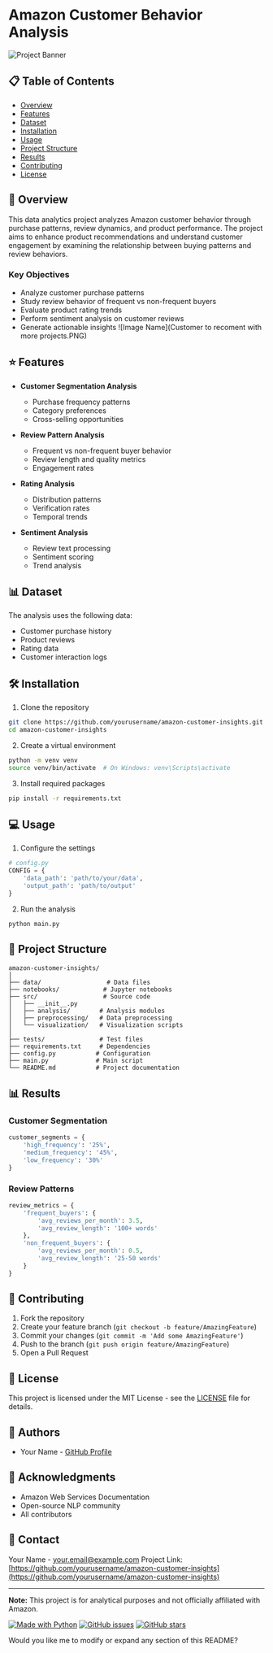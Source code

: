 # Amazon Customer Behavior Analysis

![Project Banner](project_banner.png) <!-- You can add a project banner image -->

## 📋 Table of Contents
- [Overview](#overview)
- [Features](#features)
- [Dataset](#dataset)
- [Installation](#installation)
- [Usage](#usage)
- [Project Structure](#project-structure)
- [Results](#results)
- [Contributing](#contributing)
- [License](#license)

## 🎯 Overview
This data analytics project analyzes Amazon customer behavior through purchase patterns, review dynamics, and product performance. The project aims to enhance product recommendations and understand customer engagement by examining the relationship between buying patterns and review behaviors.

### Key Objectives
- Analyze customer purchase patterns
- Study review behavior of frequent vs non-frequent buyers
- Evaluate product rating trends
- Perform sentiment analysis on customer reviews
- Generate actionable insights
![Image Name](Customer to recoment with more projects.PNG)
## ⭐ Features
- **Customer Segmentation Analysis**
  - Purchase frequency patterns
  - Category preferences
  - Cross-selling opportunities

- **Review Pattern Analysis**
  - Frequent vs non-frequent buyer behavior
  - Review length and quality metrics
  - Engagement rates

- **Rating Analysis**
  - Distribution patterns
  - Verification rates
  - Temporal trends

- **Sentiment Analysis**
  - Review text processing
  - Sentiment scoring
  - Trend analysis

## 📊 Dataset
The analysis uses the following data:
- Customer purchase history
- Product reviews
- Rating data
- Customer interaction logs

## 🛠️ Installation

1. Clone the repository
```bash
git clone https://github.com/yourusername/amazon-customer-insights.git
cd amazon-customer-insights
```

2. Create a virtual environment
```bash
python -m venv venv
source venv/bin/activate  # On Windows: venv\Scripts\activate
```

3. Install required packages
```bash
pip install -r requirements.txt
```

## 💻 Usage

1. Configure the settings
```python
# config.py
CONFIG = {
    'data_path': 'path/to/your/data',
    'output_path': 'path/to/output'
}
```

2. Run the analysis
```python
python main.py
```

## 📁 Project Structure
```
amazon-customer-insights/
│
├── data/                  # Data files
├── notebooks/            # Jupyter notebooks
├── src/                  # Source code
│   ├── __init__.py
│   ├── analysis/        # Analysis modules
│   ├── preprocessing/   # Data preprocessing
│   └── visualization/   # Visualization scripts
│
├── tests/               # Test files
├── requirements.txt     # Dependencies
├── config.py           # Configuration
├── main.py             # Main script
└── README.md           # Project documentation
```

## 📊 Results

### Customer Segmentation
```python
customer_segments = {
    'high_frequency': '25%',
    'medium_frequency': '45%',
    'low_frequency': '30%'
}
```

### Review Patterns
```python
review_metrics = {
    'frequent_buyers': {
        'avg_reviews_per_month': 3.5,
        'avg_review_length': '100+ words'
    },
    'non_frequent_buyers': {
        'avg_reviews_per_month': 0.5,
        'avg_review_length': '25-50 words'
    }
}
```

## 🤝 Contributing
1. Fork the repository
2. Create your feature branch (`git checkout -b feature/AmazingFeature`)
3. Commit your changes (`git commit -m 'Add some AmazingFeature'`)
4. Push to the branch (`git push origin feature/AmazingFeature`)
5. Open a Pull Request

## 📝 License
This project is licensed under the MIT License - see the [LICENSE](LICENSE) file for details.

## 👥 Authors
- Your Name - [GitHub Profile](https://github.com/yourusername)

## 🙏 Acknowledgments
- Amazon Web Services Documentation
- Open-source NLP community
- All contributors

## 📧 Contact
Your Name - your.email@example.com
Project Link: [https://github.com/yourusername/amazon-customer-insights](https://github.com/yourusername/amazon-customer-insights)

---
**Note:** This project is for analytical purposes and not officially affiliated with Amazon.

[![Made with Python](https://img.shields.io/badge/Made%20with-Python-1f425f.svg)](https://www.python.org/)
[![GitHub issues](https://img.shields.io/github/issues/yourusername/amazon-customer-insights)](https://github.com/yourusername/amazon-customer-insights/issues)
[![GitHub stars](https://img.shields.io/github/stars/yourusername/amazon-customer-insights)](https://github.com/yourusername/amazon-customer-insights/stargazers)

Would you like me to modify or expand any section of this README?
